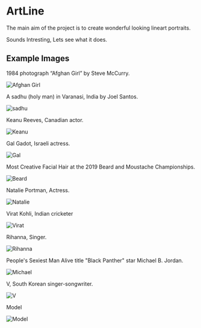 # ArtLine

The main aim of the project is to create wonderful looking lineart portraits. 

Sounds Intresting, Lets see what it does.

## Example Images

1984 photograph “Afghan Girl” by Steve McCurry.

![Afghan Girl](https://i.imgur.com/NDE3QW4.jpg)

A sadhu (holy man) in Varanasi, India by Joel Santos.

![sadhu](https://i.imgur.com/PXLTBbJ.jpg)

Keanu Reeves, Canadian actor.

![Keanu](https://i.imgur.com/labkc8V.jpg)

Gal Gadot, Israeli actress.

![Gal](https://i.imgur.com/bF91WY6.jpg)

Most Creative Facial Hair at the 2019 Beard and Moustache Championships.

![Beard](https://i.imgur.com/yNtwLCJ.jpg)

Natalie Portman, Actress.

![Natalie](https://i.imgur.com/pmaJ6fl.jpg)

Virat Kohli, Indian cricketer

![Virat](https://i.imgur.com/jg76waU.jpg)

Rihanna, Singer.

![Rihanna](https://i.imgur.com/KLiF6kT.jpg)

People's Sexiest Man Alive title  "Black Panther" star Michael B. Jordan.

![Michael](https://i.imgur.com/apAGk7M.jpg)

V, South Korean singer-songwriter.

![V](https://i.imgur.com/egQRTYj.jpg)

Model

![Model](https://i.imgur.com/RKTdhHc.jpg)

